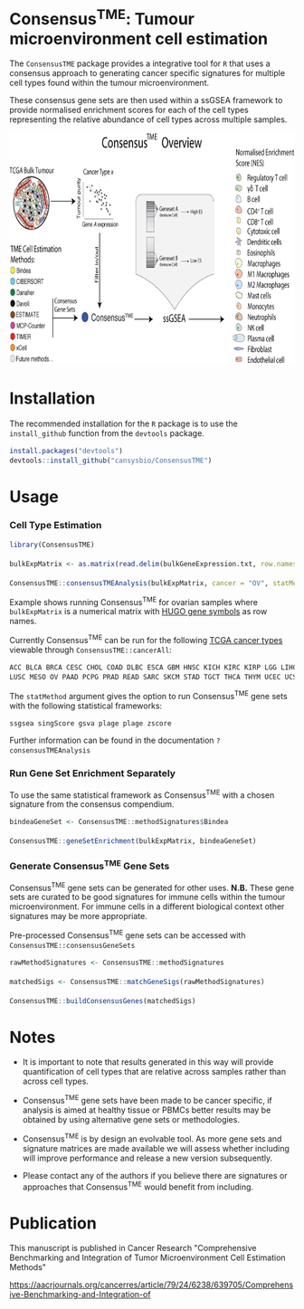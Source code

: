 # Consensus<sup>TME</sup>: Tumour microenvironment cell estimation


The `ConsensusTME` package provides a integrative tool for `R` that uses a consensus approach to generating cancer specific signatures for multiple cell types found within the tumour microenvironment.

These consensus gene sets are then used within a ssGSEA framework to provide normalised enrichment scores for each of the cell types representing the relative abundance of cell types across multiple samples.

<p align="center">
  <img src="Cons_Overview.png" width="760" height="412">
</p>

# Installation

The recommended installation for the `R` package is to use the `install_github` function from the `devtools` package.

```r
install.packages("devtools")
devtools::install_github("cansysbio/ConsensusTME")
```

# Usage

### Cell Type Estimation

```r
library(ConsensusTME)

bulkExpMatrix <- as.matrix(read.delim(bulkGeneExpression.txt, row.names = 1))

ConsensusTME::consensusTMEAnalysis(bulkExpMatrix, cancer = "OV", statMethod = "ssgsea")
```
Example shows running Consensus<sup>TME</sup> for ovarian samples where `bulkExpMatrix` is a numerical matrix
with [HUGO gene symbols](https://www.genenames.org/) as row names.

Currently Consensus<sup>TME</sup> can be run for the following
[TCGA cancer types](https://gdc.cancer.gov/resources-tcga-users/tcga-code-tables/tcga-study-abbreviations) viewable through `ConsensusTME::cancerAll`:

```r
ACC BLCA BRCA CESC CHOL COAD DLBC ESCA GBM HNSC KICH KIRC KIRP LGG LIHC LUAD
LUSC MESO OV PAAD PCPG PRAD READ SARC SKCM STAD TGCT THCA THYM UCEC UCS UVM
```
The `statMethod` argument gives the option to run Consensus<sup>TME</sup> gene sets with the following statistical frameworks:

```r
ssgsea singScore gsva plage plage zscore
```
Further information can be found in the documentation `?consensusTMEAnalysis`

### Run Gene Set Enrichment Separately

To use the same statistical framework as Consensus<sup>TME</sup> with a chosen signature from the consensus compendium.

```r
bindeaGeneSet <- ConsensusTME::methodSignatures$Bindea

ConsensusTME::geneSetEnrichment(bulkExpMatrix, bindeaGeneSet)

```

### Generate Consensus<sup>TME</sup> Gene Sets

Consensus<sup>TME</sup> gene sets can be generated for other uses. <b>N.B.</b> These gene sets are curated to be good signatures for immune cells within the tumour microenvironment. For immune cells in a different biological context other signatures may be more appropriate.

Pre-processed Consensus<sup>TME</sup> gene sets can  be accessed with `ConsensusTME::consensusGeneSets`

```r
rawMethodSignatures <- ConsensusTME::methodSignatures

matchedSigs <- ConsensusTME::matchGeneSigs(rawMethodSignatures)

ConsensusTME::buildConsensusGenes(matchedSigs)

```

# Notes

- It is important to note that results generated in this way will provide quantification of cell types that are relative across samples rather than across cell types.

- Consensus<sup>TME</sup> gene sets have been made to be cancer specific, if analysis is aimed at healthy tissue or PBMCs better results may be obtained by using alternative gene sets or methodologies.

- Consensus<sup>TME</sup> is by design an evolvable tool. As more gene sets and signature matrices are made available we will assess whether including will improve performance and release a new version subsequently.

- Please contact any of the authors if you believe there are signatures or approaches that Consensus<sup>TME</sup> would benefit from including.


# Publication

This manuscript is published in Cancer Research "Comprehensive Benchmarking and Integration of Tumor Microenvironment Cell Estimation Methods"

https://aacrjournals.org/cancerres/article/79/24/6238/639705/Comprehensive-Benchmarking-and-Integration-of
